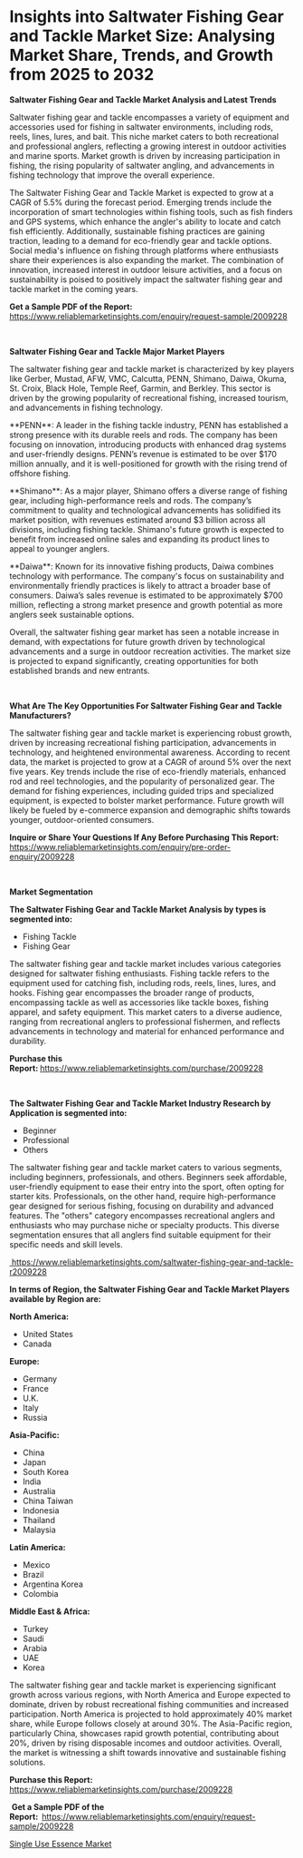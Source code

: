<p><h1>Insights into Saltwater Fishing Gear and Tackle Market Size: Analysing Market Share, Trends, and Growth from 2025 to 2032</h1></p><p><strong>Saltwater Fishing Gear and Tackle Market Analysis and Latest Trends</strong></p>
<p><p>Saltwater fishing gear and tackle encompasses a variety of equipment and accessories used for fishing in saltwater environments, including rods, reels, lines, lures, and bait. This niche market caters to both recreational and professional anglers, reflecting a growing interest in outdoor activities and marine sports. Market growth is driven by increasing participation in fishing, the rising popularity of saltwater angling, and advancements in fishing technology that improve the overall experience. </p><p>The Saltwater Fishing Gear and Tackle Market is expected to grow at a CAGR of 5.5% during the forecast period. Emerging trends include the incorporation of smart technologies within fishing tools, such as fish finders and GPS systems, which enhance the angler's ability to locate and catch fish efficiently. Additionally, sustainable fishing practices are gaining traction, leading to a demand for eco-friendly gear and tackle options. Social media's influence on fishing through platforms where enthusiasts share their experiences is also expanding the market. The combination of innovation, increased interest in outdoor leisure activities, and a focus on sustainability is poised to positively impact the saltwater fishing gear and tackle market in the coming years.</p></p>
<p><strong>Get a Sample PDF of the Report:&nbsp;</strong> <a href="https://www.reliablemarketinsights.com/enquiry/request-sample/2009228?utm_campaign=2285&utm_medium=2&utm_source=Github&utm_content=ia&utm_term=10022025&utm_id=saltwater-fishing-gear-and-tackle">https://www.reliablemarketinsights.com/enquiry/request-sample/2009228</a></p>
<p>&nbsp;</p>
<p><strong>Saltwater Fishing Gear and Tackle Major Market Players</strong></p>
<p><p>The saltwater fishing gear and tackle market is characterized by key players like Gerber, Mustad, AFW, VMC, Calcutta, PENN, Shimano, Daiwa, Okuma, St. Croix, Black Hole, Temple Reef, Garmin, and Berkley. This sector is driven by the growing popularity of recreational fishing, increased tourism, and advancements in fishing technology.</p><p>**PENN**: A leader in the fishing tackle industry, PENN has established a strong presence with its durable reels and rods. The company has been focusing on innovation, introducing products with enhanced drag systems and user-friendly designs. PENN’s revenue is estimated to be over $170 million annually, and it is well-positioned for growth with the rising trend of offshore fishing.</p><p>**Shimano**: As a major player, Shimano offers a diverse range of fishing gear, including high-performance reels and rods. The company’s commitment to quality and technological advancements has solidified its market position, with revenues estimated around $3 billion across all divisions, including fishing tackle. Shimano's future growth is expected to benefit from increased online sales and expanding its product lines to appeal to younger anglers.</p><p>**Daiwa**: Known for its innovative fishing products, Daiwa combines technology with performance. The company's focus on sustainability and environmentally friendly practices is likely to attract a broader base of consumers. Daiwa’s sales revenue is estimated to be approximately $700 million, reflecting a strong market presence and growth potential as more anglers seek sustainable options.</p><p>Overall, the saltwater fishing gear market has seen a notable increase in demand, with expectations for future growth driven by technological advancements and a surge in outdoor recreation activities. The market size is projected to expand significantly, creating opportunities for both established brands and new entrants.</p></p>
<p>&nbsp;</p>
<p><strong>What Are The Key Opportunities For Saltwater Fishing Gear and Tackle Manufacturers?</strong></p>
<p><p>The saltwater fishing gear and tackle market is experiencing robust growth, driven by increasing recreational fishing participation, advancements in technology, and heightened environmental awareness. According to recent data, the market is projected to grow at a CAGR of around 5% over the next five years. Key trends include the rise of eco-friendly materials, enhanced rod and reel technologies, and the popularity of personalized gear. The demand for fishing experiences, including guided trips and specialized equipment, is expected to bolster market performance. Future growth will likely be fueled by e-commerce expansion and demographic shifts towards younger, outdoor-oriented consumers.</p></p>
<p><strong>Inquire or Share Your Questions If Any Before Purchasing This Report:</strong> <a href="https://www.reliablemarketinsights.com/enquiry/pre-order-enquiry/2009228?utm_campaign=2285&utm_medium=2&utm_source=Github&utm_content=ia&utm_term=10022025&utm_id=saltwater-fishing-gear-and-tackle">https://www.reliablemarketinsights.com/enquiry/pre-order-enquiry/2009228</a></p>
<p>&nbsp;</p>
<p><strong>Market Segmentation</strong></p>
<p><strong>The Saltwater Fishing Gear and Tackle Market Analysis by types is segmented into:</strong></p>
<p><ul><li>Fishing Tackle</li><li>Fishing Gear</li></ul></p>
<p><p>The saltwater fishing gear and tackle market includes various categories designed for saltwater fishing enthusiasts. Fishing tackle refers to the equipment used for catching fish, including rods, reels, lines, lures, and hooks. Fishing gear encompasses the broader range of products, encompassing tackle as well as accessories like tackle boxes, fishing apparel, and safety equipment. This market caters to a diverse audience, ranging from recreational anglers to professional fishermen, and reflects advancements in technology and material for enhanced performance and durability.</p></p>
<p><strong>Purchase this Report:&nbsp;</strong><a href="https://www.reliablemarketinsights.com/purchase/2009228?utm_campaign=2285&utm_medium=2&utm_source=Github&utm_content=ia&utm_term=10022025&utm_id=saltwater-fishing-gear-and-tackle">https://www.reliablemarketinsights.com/purchase/2009228</a></p>
<p>&nbsp;</p>
<p><strong>The Saltwater Fishing Gear and Tackle Market Industry Research by Application is segmented into:</strong></p>
<p><ul><li>Beginner</li><li>Professional</li><li>Others</li></ul></p>
<p><p>The saltwater fishing gear and tackle market caters to various segments, including beginners, professionals, and others. Beginners seek affordable, user-friendly equipment to ease their entry into the sport, often opting for starter kits. Professionals, on the other hand, require high-performance gear designed for serious fishing, focusing on durability and advanced features. The "others" category encompasses recreational anglers and enthusiasts who may purchase niche or specialty products. This diverse segmentation ensures that all anglers find suitable equipment for their specific needs and skill levels.</p></p>
<p><a href="https://www.reliablemarketinsights.com/saltwater-fishing-gear-and-tackle-r2009228?utm_campaign=2285&utm_medium=2&utm_source=Github&utm_content=ia&utm_term=10022025&utm_id=saltwater-fishing-gear-and-tackle">&nbsp;https://www.reliablemarketinsights.com/saltwater-fishing-gear-and-tackle-r2009228</a></p>
<p><strong>In terms of Region, the Saltwater Fishing Gear and Tackle Market Players available by Region are:</strong></p>
<p>
    <p> <strong> North America: </strong>
        <ul>
            <li>United States</li>
            <li>Canada</li>
        </ul>
        </p> 
    <p> <strong> Europe: </strong>
        <ul>
            <li>Germany</li>
            <li>France</li>
            <li>U.K.</li>
            <li>Italy</li>
            <li>Russia</li>
        </ul>
        </p> 
    <p> <strong> Asia-Pacific: </strong>
        <ul>
            <li>China</li>
            <li>Japan</li>
            <li>South Korea</li>
            <li>India</li>
            <li>Australia</li>
            <li>China Taiwan</li>
            <li>Indonesia</li>
            <li>Thailand</li>
            <li>Malaysia</li>
        </ul>
        </p> 
    <p> <strong> Latin America: </strong>
        <ul>
            <li>Mexico</li>
            <li>Brazil</li>
            <li>Argentina Korea</li>
            <li>Colombia</li>
        </ul>
        </p> 
    <p> <strong> Middle East & Africa: </strong>
        <ul>
            <li>Turkey</li>
            <li>Saudi</li>
            <li>Arabia</li>
            <li>UAE</li>
            <li>Korea</li>
        </ul>
    </p>
    </p>
<p><p>The saltwater fishing gear and tackle market is experiencing significant growth across various regions, with North America and Europe expected to dominate, driven by robust recreational fishing communities and increased participation. North America is projected to hold approximately 40% market share, while Europe follows closely at around 30%. The Asia-Pacific region, particularly China, showcases rapid growth potential, contributing about 20%, driven by rising disposable incomes and outdoor activities. Overall, the market is witnessing a shift towards innovative and sustainable fishing solutions.</p></p>
<p><strong>Purchase this Report: </strong><a href="https://www.reliablemarketinsights.com/purchase/2009228?utm_campaign=2285&utm_medium=2&utm_source=Github&utm_content=ia&utm_term=10022025&utm_id=saltwater-fishing-gear-and-tackle">https://www.reliablemarketinsights.com/purchase/2009228</a></p>
<p>&nbsp;<strong>Get a Sample PDF of the Report:&nbsp;&nbsp;</strong><a href="https://www.reliablemarketinsights.com/enquiry/request-sample/2009228?utm_campaign=2285&utm_medium=2&utm_source=Github&utm_content=ia&utm_term=10022025&utm_id=saltwater-fishing-gear-and-tackle">https://www.reliablemarketinsights.com/enquiry/request-sample/2009228</a></p>
<p><strong></strong></p>
<p><p><a href="https://github.com/leopardmicheal7019/Market-Research-Report-List-1/blob/main/single-use-essence-market.md?utm_campaign=2285&utm_medium=2&utm_source=Github&utm_content=ia&utm_term=10022025&utm_id=saltwater-fishing-gear-and-tackle">Single Use Essence Market</a></p></p>